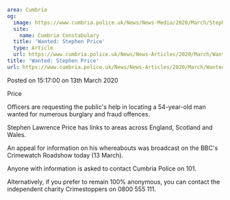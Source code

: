 ```yaml
area: Cumbria
og:
  image: https://www.cumbria.police.uk/News/News-Media/2020/March/Stephen-Pricejpg.jpg
  site:
    name: Cumbria Constabulary
  title: 'Wanted: Stephen Price'
  type: Article
  url: https://www.cumbria.police.uk/News/News-Articles/2020/March/Wanted-Stephen-Price.aspx
title: 'Wanted: Stephen Price'
url: https://www.cumbria.police.uk/News/News-Articles/2020/March/Wanted-Stephen-Price.aspx
```

Posted on 15:17:00 on 13th March 2020

Price

Officers are requesting the public's help in locating a 54-year-old man wanted for numerous burglary and fraud offences.

Stephen Lawrence Price has links to areas across England, Scotland and Wales.

An appeal for information on his whereabouts was broadcast on the BBC's Crimewatch Roadshow today (13 March).

Anyone with information is asked to contact Cumbria Police on 101.

Alternatively, if you prefer to remain 100% anonymous, you can contact the independent charity Crimestoppers on 0800 555 111.
